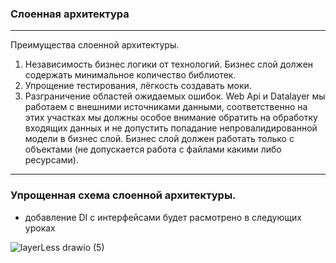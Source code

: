 ### Слоенная архитектура
------

Преимущества слоенной архитектуры. 
  1.  Независимость бизнес логики от технологий. Бизнес слой должен содержать минимальное количество библиотек.
  2. Упрощение тестирования, лёгкость создавать моки. 
  3. Разграничение областей ожидаемых ошибок. Web Api и Datalayer мы работаем с внешними источниками данными, соответственно на этих участках мы должны особое внимание обратить на обработку входящих данных и не допустить попадание непровалидированной модели в бизнес слой. Бизнес слой должен работать только с объектами (не допускается работа с файлами какими либо ресурсами).

------
### Упрощенная схема слоенной архитектуры.
* добавление DI c интерфейсами будет расмотрено в следующих уроках

![layerLess drawio (5)](https://user-images.githubusercontent.com/55326490/180642644-e586ffb8-2ba1-4230-9a58-ecfb35d19e6f.png)
